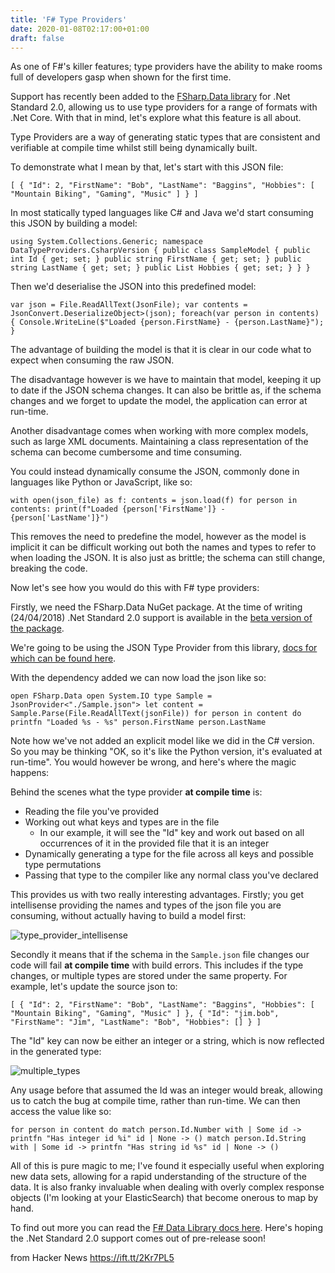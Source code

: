 ```yaml
---
title: 'F# Type Providers'
date: 2020-01-08T02:17:00+01:00
draft: false
---
```


As one of F#'s killer features; type providers have the ability to make rooms full of developers gasp when shown for the first time.

Support has recently been added to the [FSharp.Data library](https://www.nuget.org/packages/FSharp.Data) for .Net Standard 2.0, allowing us to use type providers for a range of formats with .Net Core. With that in mind, let's explore what this feature is all about.

Type Providers are a way of generating static types that are consistent and verifiable at compile time whilst still being dynamically built.

To demonstrate what I mean by that, let's start with this JSON file:

```
[ { "Id": 2, "FirstName": "Bob", "LastName": "Baggins", "Hobbies": [ "Mountain Biking", "Gaming", "Music" ] } ] 
```

In most statically typed languages like C# and Java we'd start consuming this JSON by building a model:

```
using System.Collections.Generic; namespace DataTypeProviders.CsharpVersion { public class SampleModel { public int Id { get; set; } public string FirstName { get; set; } public string LastName { get; set; } public List Hobbies { get; set; } } } 
```

Then we'd deserialise the JSON into this predefined model:

```
var json = File.ReadAllText(JsonFile); var contents = JsonConvert.DeserializeObject>(json); foreach(var person in contents) { Console.WriteLine($"Loaded {person.FirstName} - {person.LastName}"); } 
```

The advantage of building the model is that it is clear in our code what to expect when consuming the raw JSON.

The disadvantage however is we have to maintain that model, keeping it up to date if the JSON schema changes. It can also be brittle as, if the schema changes and we forget to update the model, the application can error at run-time.

Another disadvantage comes when working with more complex models, such as large XML documents. Maintaining a class representation of the schema can become cumbersome and time consuming.

You could instead dynamically consume the JSON, commonly done in languages like Python or JavaScript, like so:

```
with open(json_file) as f: contents = json.load(f) for person in contents: print(f"Loaded {person['FirstName']} - {person['LastName']}") 
```

This removes the need to predefine the model, however as the model is implicit it can be difficult working out both the names and types to refer to when loading the JSON. It is also just as brittle; the schema can still change, breaking the code.

Now let's see how you would do this with F# type providers:

Firstly, we need the FSharp.Data NuGet package. At the time of writing (24/04/2018) .Net Standard 2.0 support is available in the [beta version of the package](https://www.nuget.org/packages/FSharp.Data/3.0.0-beta3).

We're going to be using the JSON Type Provider from this library, [docs for which can be found here](http://fsharp.github.io/FSharp.Data/library/JsonProvider.html).

With the dependency added we can now load the json like so:

```
open FSharp.Data open System.IO type Sample = JsonProvider<"./Sample.json"> let content = Sample.Parse(File.ReadAllText(jsonFile)) for person in content do printfn "Loaded %s - %s" person.FirstName person.LastName 
```

Note how we've not added an explicit model like we did in the C# version. So you may be thinking "OK, so it's like the Python version, it's evaluated at run-time". You would however be wrong, and here's where the magic happens:

Behind the scenes what the type provider **at compile time** is:

*   Reading the file you've provided
*   Working out what keys and types are in the file
    *   In our example, it will see the "Id" key and work out based on all occurrences of it in the provided file that it is an integer
*   Dynamically generating a type for the file across all keys and possible type permutations
*   Passing that type to the compiler like any normal class you've declared

This provides us with two really interesting advantages. Firstly; you get intellisense providing the names and types of the json file you are consuming, without actually having to build a model first:

![type_provider_intellisense](https://lukemerrett.com/content/images/2018/04/type_provider_intellisense.png)

Secondly it means that if the schema in the `Sample.json` file changes our code will fail **at compile time** with build errors. This includes if the type changes, or multiple types are stored under the same property. For example, let's update the source json to:

```
[ { "Id": 2, "FirstName": "Bob", "LastName": "Baggins", "Hobbies": [ "Mountain Biking", "Gaming", "Music" ] }, { "Id": "jim.bob", "FirstName": "Jim", "LastName": "Bob", "Hobbies": [] } ] 
```

The "Id" key can now be either an integer or a string, which is now reflected in the generated type:

![multiple_types](https://lukemerrett.com/content/images/2018/04/multiple_types.png)

Any usage before that assumed the Id was an integer would break, allowing us to catch the bug at compile time, rather than run-time. We can then access the value like so:

```
for person in content do match person.Id.Number with | Some id -> printfn "Has integer id %i" id | None -> () match person.Id.String with | Some id -> printfn "Has string id %s" id | None -> () 
```

All of this is pure magic to me; I've found it especially useful when exploring new data sets, allowing for a rapid understanding of the structure of the data. It is also franky invaluable when dealing with overly complex response objects (I'm looking at your ElasticSearch) that become onerous to map by hand.

To find out more you can read the [F# Data Library docs here](http://fsharp.github.io/FSharp.Data/). Here's hoping the .Net Standard 2.0 support comes out of pre-release soon!

  
  
from Hacker News https://ift.tt/2Kr7PL5
